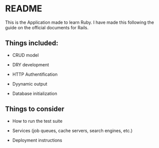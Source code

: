 # README

This is the Application made to learn Ruby.
I have made this following the guide on the official documents for Rails.

## Things included:

* CRUD model

* DRY development

* HTTP Authentification

* Dyynamic output

* Database initialization

## Things to consider

* How to run the test suite

* Services (job queues, cache servers, search engines, etc.)

* Deployment instructions

